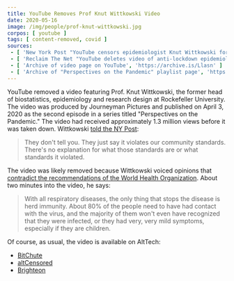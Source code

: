 ```yaml
---
title: YouTube Removes Prof Knut Wittkowski Video
date: 2020-05-16
image: /img/people/prof-knut-wittkowski.jpg
corpos: [ youtube ]
tags: [ content-removed, covid ]
sources:
 - [ 'New York Post "YouTube censors epidemiologist Knut Wittkowski for opposing lockdown" by Jon Levine (16 May 2020)', 'https://archive.vn/byHS2' ]
 - [ 'Reclaim The Net "YouTube deletes video of anti-lockdown epidemiology researcher Knut M. Wittkowski after millions of views" by Cindy Harper (16 May 2020)', 'https://reclaimthenet.org/wittkowski-censorship-youtube/' ]
 - [ 'Archive of video page on YouTube', 'https://archive.is/Llasn' ]
 - [ 'Archive of "Perspectives on the Pandemic" playlist page', 'https://archive.vn/pcMyg' ]
---
```


YouTube removed a video featuring Prof. Knut Wittkowski, the former head of biostatistics, epidemiology and research design at Rockefeller University.
The video was produced by Journeyman Pictures and published on April 3, 2020 as the second episode in a series titled "Perspectives on the Pandemic."
The video had received approximately 1.3 million views before it was taken down.
Wittkowski [told the NY Post](https://archive.vn/byHS2#selection-1227.1-1227.154):
> They don't tell you. They just say it violates our community standards.
> There's no explanation for what those standards are or what standards it violated.

The video was likely removed because Wittkowski voiced opinions that [contradict the recommendations of the World Health Organization](/events/youtube-says-contradicting-who-will-violate-guidelines/).
About two minutes into the video, he says:
> With all respiratory diseases, the only thing that stops the disease is herd
> immunity.  About 80% of the people need to have had contact with the virus,
> and the majority of them won't even have recognized that they were infected,
> or they had very, very mild symptoms, especially if they are children.

Of course, as usual, the video is available on AltTech:
* [BitChute](https://www.bitchute.com/video/dZYeHylHukL9/)
* [altCensored](https://altcensored.com/watch?v=m43HfvHcjpc)
* [Brighteon](https://www.brighteon.com/8a3ee09d-367b-487f-a497-4bae64b5376a)
